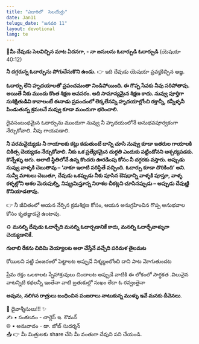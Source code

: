 ```yaml
---
title: "ఎడారిలో  సెలయేర్లు"
date: Jan11
telugu_date: "జనవరి 11"
layout: devotional
lang: te
---
```



**📖మీ దేవుడు సెలవిచ్చిన మాట ఏదనగా, - నా జనులను ఓదార్చుడి ఓదార్చుడి**
 (యెషయా 40:12) 

**నీ దగ్గరున్న ఓదార్పును పోగుచేసుకొని ఉండు.**
👉 ఇది దేవుడు యెషయా ప్రవక్తకిచ్చిన ఆజ్ఞ. 

**ఓదార్పు లేని హృదయాలతో ప్రపంచమంతా నిండిపోయింది. ఈ గొప్ప సేవకు నీవు సరిపోతావు. అయితే నీకు ముందు కొంత శిక్షణ అవసరం. అది సామాన్యమైన శిక్షణ కాదు. నువ్వు పూర్తిగా సుశిక్షితుడివి కావాలంటే ఈనాడు ప్రపంచంలో లెక్కలేనన్ని హృదయాల్లోంచి రక్తాన్నీ, కన్నీళ్ళనీ పిండుతున్న శ్రమలనే నువ్వు కూడా ముందుగా భరించాలి.**

 దైవసంబంధమైన ఓదార్పును ముందుగా నువ్వు నీ హృదయంలోనే అనుభవపూర్వకంగా నేర్చుకోవాలి. నీవు గాయపడాలి. 

**నీ పరమవైద్యుడు నీ గాయాలకు కట్లు కడుతుంటే దాన్ని చూసి నువ్వు కూడా ఇతరుల గాయాలకి చికిత్స చెయ్యడం నేర్చుకోవాలి. నీకు ఒక ప్రత్యేకమైన దుర్గతి ఎందుకు పట్టిందోనని ఆశ్చర్యపడకు. కొన్నేళ్ళు ఆగు. అలాటి స్థితిలోనే ఉన్న కొందరు ఊరడింపు కోసం నీ దగ్గరకు వస్తారు. అప్పుడు నువ్వు వాళ్ళకి చెబుతావు – ‘నాకూ ఇలాటి పరిస్థితే వచ్చింది. ఓదార్పు కూడా దొరికింది’ అని. నువ్వీ మాటలు చెబుతూ, దేవుడు ఒకప్పుడు నీకు పూసిన ఔషధాన్ని వాళ్ళకి పూస్తూ, వాళ్ళ కళ్ళల్లోని ఆశల మెరుపుల్ని, నిష్క్రమిస్తూన్న నిరాశల చీకట్లని చూసినప్పుడు – అప్పుడు దేవుణ్ణి కొనియాడతావు.**

👉 నీ జీవితంలో ఆయన నేర్పిన క్రమశిక్షణ కోసం, ఆయన అనుగ్రహించిన గొప్ప అనుభవాల కోసం కృతజ్ఞుడవై ఉంటావు. 

♻ **మనల్ని దేవుడు ఓదార్చేది మనల్ని ఓదార్చడానికే కాదు, మనల్ని ఓదార్చేవాళ్ళుగా చెయ్యడానికే.** 

**గులాబి రేకను చిదిమి వెయ్యాలట అలా చేస్తేనే వచ్చేది పరిమళ తైలమట** 

కోయిలని పట్టి పంజరంలో పెట్టాలట అప్పుడే నిశ్శబ్దంలోంచి దాని పాట మోగుతుందట

ప్రేమ రక్తం ఒలకాలట స్నేహాశ్రువులు చిందాలట అప్పుడే వాటికి ఈ లోకంలో సార్ధకత .విలువైన వాటన్నిటి కథలన్నీ ఇంతేనా వాటి బ్రతుకుల్లో సుఖం లేదా ఓ రవ్వంతైనా

**అవును, నలిగిన రాత్రులు బంధించిన పంజరాలు నాటుకున్న  ముళ్ళు ఇవే మనకు దీవెనలు**.

<div class="blessing">🙏 <span class="bless-text">దైవాశ్శీసులు!!!</span> ✨</div>

<div class="credit">✍️ <span class="credit-text">▪ సంకలనం - చార్లెస్ ఇ. కౌమన్</span></div>
<div class="credit">🌐 <span class="credit-text">▪ అనువాదం - డా. జోబ్ సుదర్శన్</span></div>


<div class="share">📤 👉 <span class="share-text">మీ మిత్రులకు share చేసి మీ వంతుగా దేవుని పని చేయండి.</span></div>
